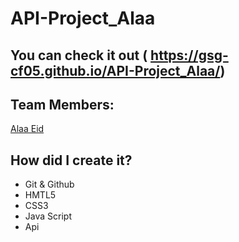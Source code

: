 # API-Project_Alaa

## You can check it out ( https://gsg-cf05.github.io/API-Project_Alaa/)
 
## Team Members:

[Alaa Eid](https://github.com/AlaaEid-1)


## How did I create it?
- Git & Github
- HMTL5 
- CSS3
- Java Script 
- Api
